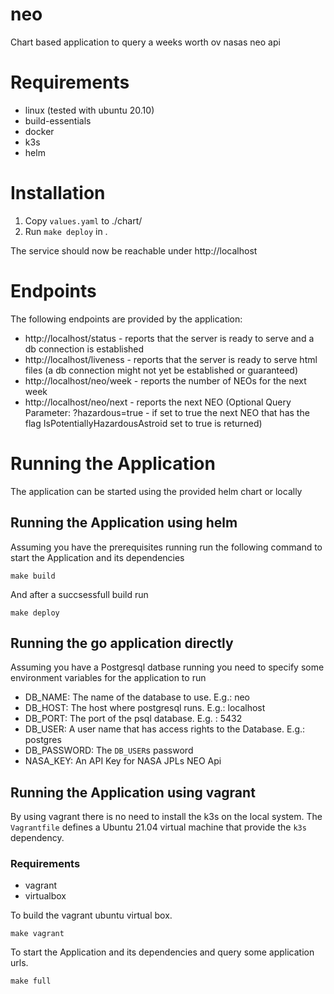 # neo

Chart based application to query a weeks worth ov nasas neo api

# Requirements 
- linux (tested with ubuntu 20.10)
- build-essentials
- docker
- k3s
- helm

# Installation

1. Copy `values.yaml` to ./chart/
2. Run `make deploy` in .

The service should now be reachable under http://localhost

# Endpoints
The following endpoints are provided by the application: 

- http://localhost/status - reports that the server is ready to serve and a db connection is established
- http://localhost/liveness - reports that the server is ready to serve html files (a db connection might not yet be established or guaranteed)
- http://localhost/neo/week - reports the number of NEOs for the next week
- http://localhost/neo/next - reports the next NEO (Optional Query Parameter: ?hazardous=true - if set to true the next NEO that has the flag IsPotentiallyHazardousAstroid set to true is returned)

# Running the Application

The application can be started using the provided helm chart or locally

## Running the Application using helm

Assuming you have the prerequisites running run the following command to start the Application and its dependencies

`make build`

And after a succsessfull build run

`make deploy`

## Running the go application directly

Assuming you have a Postgresql datbase running you need to specify some environment variables for the application to run

- DB_NAME: The name of the database to use. E.g.: neo
- DB_HOST: The host where postgresql runs. E.g.: localhost
- DB_PORT: The port of the psql database. E.g. : 5432
- DB_USER: A user name that has access rights to the Database. E.g.: postgres
- DB_PASSWORD: The `DB_USER`s password
- NASA_KEY: An API Key for NASA JPLs NEO Api


## Running the Application using vagrant

By using vagrant there is no need to install the k3s on the local system.
The `Vagrantfile` defines a Ubuntu 21.04 virtual machine that provide the `k3s`
dependency.

### Requirements
- vagrant
- virtualbox

To build the vagrant ubuntu virtual box.

`make vagrant`

To start the Application and its dependencies and query some application urls.

`make full`